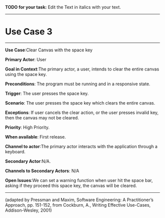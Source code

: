 **TODO for your task:** Edit the Text in italics with your text.

<hr>

# Use Case 3

<hr>

**Use Case**:Clear Canvas with the space key

**Primary Actor**: User

**Goal in Context**:The primary actor, a user, intends to clear the entire canvas using the space key.

**Preconditions**: The program must be running and in a responsive state.

**Trigger**: The user presses the space key.
  
**Scenario**: The user presses the space key which clears the entire canvas. 

**Exceptions**: If user cancels the clear action, or the user presses invalid key, then the canvas may not be cleared.

**Priority**: High Priority.

**When available**: First release.

**Channel to actor**:The primary actor interacts with the application through a keyboard.

**Secondary Actor**:N/A.

**Channels to Secondary Actors**: N/A

**Open Issues**:We can set a warning function when user hit the space bar, asking if they proceed this space key, the canvas will be cleared.

<hr>



(adapted by Pressman and Maxim, Software Engineering: A Practitioner’s Approach, pp. 151-152, from Cockburn,
A., Writing Effective Use-Cases, Addison-Wesley, 2001)
